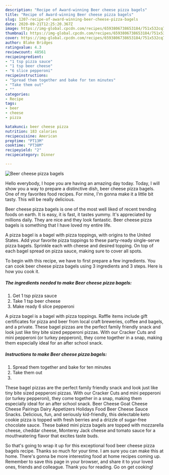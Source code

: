 ```yaml
---
description: "Recipe of Award-winning Beer cheese pizza bagels"
title: "Recipe of Award-winning Beer cheese pizza bagels"
slug: 1207-recipe-of-award-winning-beer-cheese-pizza-bagels
date: 2020-09-21T12:25:20.367Z
image: https://img-global.cpcdn.com/recipes/6593806738653184/751x532cq70/beer-cheese-pizza-bagels-recipe-main-photo.jpg
thumbnail: https://img-global.cpcdn.com/recipes/6593806738653184/751x532cq70/beer-cheese-pizza-bagels-recipe-main-photo.jpg
cover: https://img-global.cpcdn.com/recipes/6593806738653184/751x532cq70/beer-cheese-pizza-bagels-recipe-main-photo.jpg
author: Blake Bridges
ratingvalue: 4.3
reviewcount: 48561
recipeingredient:
- "1 tsp pizza sauce"
- "1 tsp beer cheese"
- "6 slice pepperoni"
recipeinstructions:
- "Spread them together and bake for ten minutes"
- "Take them out"
- ""
categories:
- Recipe
tags:
- beer
- cheese
- pizza

katakunci: beer cheese pizza 
nutrition: 183 calories
recipecuisine: American
preptime: "PT13M"
cooktime: "PT38M"
recipeyield: "2"
recipecategory: Dinner

---
```



![Beer cheese pizza bagels](https://img-global.cpcdn.com/recipes/6593806738653184/751x532cq70/beer-cheese-pizza-bagels-recipe-main-photo.jpg)

Hello everybody, I hope you are having an amazing day today. Today, I will show you a way to prepare a distinctive dish, beer cheese pizza bagels. One of my favorites food recipes. For mine, I'm gonna make it a little bit tasty. This will be really delicious.

Beer cheese pizza bagels is one of the most well liked of recent trending foods on earth. It is easy, it is fast, it tastes yummy. It's appreciated by millions daily. They are nice and they look fantastic. Beer cheese pizza bagels is something that I have loved my entire life.

A pizza bagel is a bagel with pizza toppings, with origins to the United States. Add your favorite pizza toppings to these party-ready single-serve pizza bagels. Sprinkle each with cheese and desired topping. On top of each bagel spread on pizza sauce, making sure to cover all spots.


To begin with this recipe, we have to first prepare a few ingredients. You can cook beer cheese pizza bagels using 3 ingredients and 3 steps. Here is how you cook it.

<!--inarticleads1-->

##### The ingredients needed to make Beer cheese pizza bagels:

1. Get 1 tsp pizza sauce
1. Take 1 tsp beer cheese
1. Make ready 6 slice pepperoni


A pizza bagel is a bagel with pizza toppings. Raffle items include gift certificates for pizza and beer from local craft breweries, coffee and bagels, and a private. These bagel pizzas are the perfect family friendly snack and look just like tiny bite sized pepperoni pizzas. With our Cracker Cuts and mini pepperoni (or turkey pepperoni), they come together in a snap, making them especially ideal for an after school snack. 

<!--inarticleads2-->

##### Instructions to make Beer cheese pizza bagels:

1. Spread them together and bake for ten minutes
1. Take them out
1. 


These bagel pizzas are the perfect family friendly snack and look just like tiny bite sized pepperoni pizzas. With our Cracker Cuts and mini pepperoni (or turkey pepperoni), they come together in a snap, making them especially ideal for an after school snack. Beer Cheese Goat Cheese Cheese Pairings Dairy Appetizers Holidays Food Beer Cheese Sauce Snacks. Delicious, fun, and seriously kid-friendly, this delectable keto cookie pizza is topped with fresh berries and a drizzle of sugar-free chocolate sauce. These baked mini pizza bagels are topped with mozzarella cheese, cheddar cheese, Monterey Jack cheese and tomato sauce for a mouthwatering flavor that excites taste buds. 

So that's going to wrap it up for this exceptional food beer cheese pizza bagels recipe. Thanks so much for your time. I am sure you can make this at home. There's gonna be more interesting food at home recipes coming up. Remember to save this page in your browser, and share it to your loved ones, friends and colleague. Thank you for reading. Go on get cooking!

